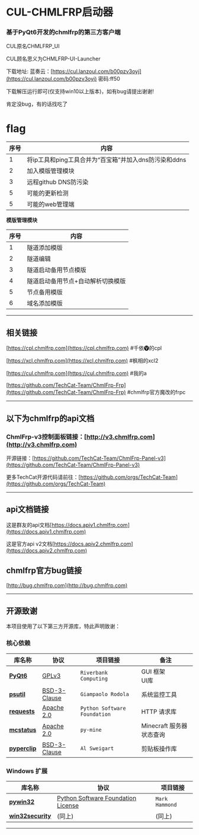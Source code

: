 # **CUL-CHMLFRP启动器**
### 基于PyQt6开发的chmlfrp的第三方客户端

CUL原名CHMLFRP_UI

CUL顾名思义为CHMLFRP-UI-Launcher

下载地址: 蓝奏云：[https://cul.lanzoul.com/b00pzv3oyj](https://cul.lanzoul.com/b00pzv3oyj) 密码:ff50

下载解压运行即可(仅支持win10以上版本)，如有bug请提出谢谢!

肯定没bug，有的话找吃了

# **flag**

| 序号 | 内容 |
| ------- | ------- |
| 1 | 将ip工具和ping工具合并为“百宝箱”并加入dns防污染和ddns |
| 2 | 加入模版管理模块 |
| 3 | 远程github DNS防污染 |
| 5 | 可能的更新检测 |
| 5 | 可能的web管理端 |

**模版管理模块**

| 序号 | 内容 |
| ------- | ------- |
| 1 | 隧道添加模版
| 2 | 隧道编辑
| 3 | 隧道启动备用节点模版
| 4 | 隧道启动备用节点+自动解析切换模版
| 5 | 节点备用模版
| 6 | 域名添加模版

---

## 相关链接
[https://cpl.chmlfrp.com](https://cpl.chmlfrp.com)  #千依🅥的cpl

[https://xcl.chmlfrp.com](https://xcl.chmlfrp.com)  #枫相的xcl2

[https://cul.chmlfrp.com](https://cul.chmlfrp.com)  #我的a

[https://github.com/TechCat-Team/ChmlFrp-Frp](https://github.com/TechCat-Team/ChmlFrp-Frp)  #chmlfrp官方魔改的frpc

---

## **以下为chmlfrp的api文档**
### ChmlFrp-v3控制面板链接：[http://v3.chmlfrp.com](http://v3.chmlfrp.com)

开源链接：[https://github.com/TechCat-Team/ChmlFrp-Panel-v3](https://github.com/TechCat-Team/ChmlFrp-Panel-v3)

更多TechCat开源代码请前往：[https://github.com/orgs/TechCat-Team](https://github.com/orgs/TechCat-Team)

---

## api文档链接
这是群友的api文档[https://docs.apiv1.chmlfrp.com](https://docs.apiv1.chmlfrp.com)

这是官方api v2文档[https://docs.apiv2.chmlfrp.com](https://docs.apiv2.chmlfrp.com)

## chmlfrp官方bug链接
[http://bug.chmlfrp.com](http://bug.chmlfrp.com)

---

## 开源致谢

本项目使用了以下第三方开源库，特此声明致谢：

### 核心依赖
| 库名称 | 协议 | 项目链接 | 备注 |
|--------|------|----------|------|
| **[PyQt6](https://www.riverbankcomputing.com/software/pyqt/)** | [GPLv3](https://www.gnu.org/licenses/gpl-3.0.html) | `Riverbank Computing` | GUI 框架<br>UI库 |
| **[psutil](https://github.com/giampaolo/psutil)** | [BSD-3-Clause](https://opensource.org/licenses/BSD-3-Clause) | `Giampaolo Rodola` | 系统监控工具 |
| **[requests](https://requests.readthedocs.io/)** | [Apache 2.0](https://www.apache.org/licenses/LICENSE-2.0) | `Python Software Foundation` | HTTP 请求库 |
| **[mcstatus](https://github.com/py-mine/mcstatus)** | [Apache 2.0](https://www.apache.org/licenses/LICENSE-2.0) | `py-mine` | Minecraft 服务器状态查询 |
| **[pyperclip](https://github.com/asweigart/pyperclip)** | [BSD-3-Clause](https://opensource.org/licenses/BSD-3-Clause) | `Al Sweigart` | 剪贴板操作库 |

### Windows 扩展
| 库名称 | 协议 | 项目链接 |
|--------|------|----------|
| **[pywin32](https://github.com/mhammond/pywin32)** | [Python Software Foundation License](https://docs.python.org/3/license.html) | `Mark Hammond` | 
| **[win32security](https://pypi.org/project/pywin32/)** | (同上) | (同上) |

---
